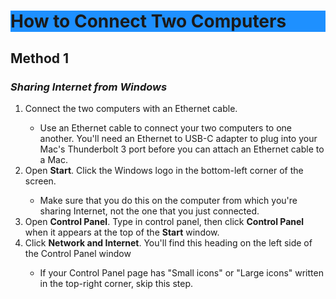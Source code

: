 <!DOCTYPE html>
<html>
<body>
<h1 style="background-color:DodgerBlue;">How to Connect Two Computers</h1>
<h2> <b> Method 1 </b></h2> 
<h3> <i> Sharing Internet from Windows </i>
</h3>
 <ol>
 <li> 
Connect the two computers with an Ethernet cable. 
 </li>
 <ul>
 <li>
Use an Ethernet cable to connect your two computers to one another. You'll need an Ethernet to USB-C adapter to plug into your Mac's Thunderbolt 3 port before you can attach an Ethernet cable to a Mac. 
 </li>
 </ul> <li> 
Open <b>Start</b>. Click the Windows logo in the bottom-left corner of the screen.
 </li>
 <ul>
 <li>
Make sure that you do this on the computer from which you're sharing Internet, not the one that you just connected.
 </li>
 </ul>
 <li> 
Open <b>Control Panel</b>. Type in control panel, then click <b>Control Panel</b> when it appears at the top of the <b>Start</b> window.
 </li>
  </li>
 </ul>
 <li> 
Click <b>Network and Internet</b>. You'll find this heading on the left side of the Control Panel window
 </li>
 <ul>
 <li>
If your Control Panel page has "Small icons" or "Large icons" written in the top-right corner, skip this step.
 </li>
 </ul>
 
 </ol>
 <ol>
 </ol>

</body>
</html>
